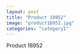 ```yaml
---
layout: post
title: "Product 18952"
image: "product18952.jpg"
categories: "category1"
---
```

Product 18952
